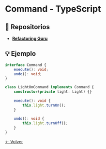 # Command - TypeScript

## 🌟 Repositorios
- **[Refactoring Guru](https://refactoring.guru/design-patterns/command/typescript/example)**

## 💡 Ejemplo
```typescript
interface Command {
    execute(): void;
    undo(): void;
}

class LightOnCommand implements Command {
    constructor(private light: Light) {}
    
    execute(): void {
        this.light.turnOn();
    }
    
    undo(): void {
        this.light.turnOff();
    }
}
```

[← Volver](../README.md)
